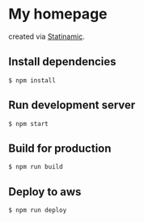 # My homepage

created via [Statinamic](https://github.com/MoOx/statinamic).

## Install dependencies

```console
$ npm install
```

## Run development server

```console
$ npm start
```

## Build for production

```console
$ npm run build
```

## Deploy to aws

```console
$ npm run deploy
```
